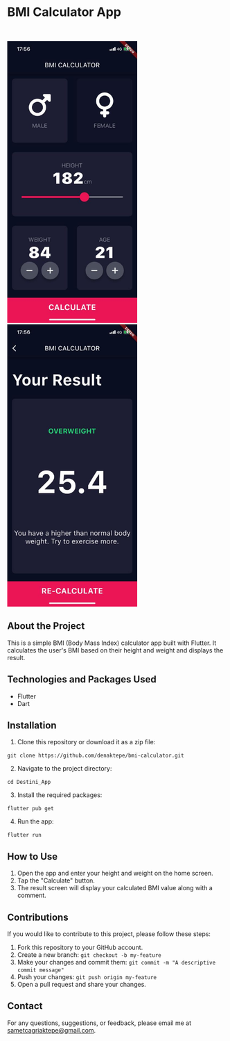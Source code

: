 <h1>BMI Calculator App</h1>
<br>
<p>
  <img src="./screenshots/input_page.jpeg" alt="Home Screen" width="300">
  <img src="./screenshots/results_page.jpeg" alt="Result Screen" width="300">
</p>

## About the Project

This is a simple BMI (Body Mass Index) calculator app built with Flutter. It calculates the user's BMI based on their height and weight and displays the result.

## Technologies and Packages Used

- Flutter
- Dart

## Installation

1. Clone this repository or download it as a zip file:

```
git clone https://github.com/denaktepe/bmi-calculator.git
```


2. Navigate to the project directory:

```
cd Destini_App
```

3. Install the required packages:

```
flutter pub get
```


4. Run the app:

```
flutter run
```

## How to Use

1. Open the app and enter your height and weight on the home screen.
2. Tap the "Calculate" button.
3. The result screen will display your calculated BMI value along with a comment.

## Contributions

If you would like to contribute to this project, please follow these steps:

1. Fork this repository to your GitHub account.
2. Create a new branch: `git checkout -b my-feature`
3. Make your changes and commit them: `git commit -m "A descriptive commit message"`
4. Push your changes: `git push origin my-feature`
5. Open a pull request and share your changes.

## Contact

For any questions, suggestions, or feedback, please email me at sametcagriaktepe@gmail.com.





